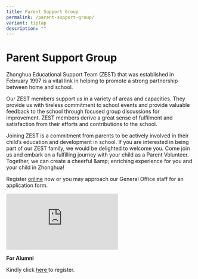```yaml
---
title: Parent Support Group
permalink: /parent-support-group/
variant: tiptap
description: ""
---
```

<h1><strong>Parent Support Group</strong></h1>
<p>Zhonghua Educational Support Team (ZEST) that was established in February
1997 is a vital link in helping to promote a strong partnership between
home and school.</p>
<p>Our ZEST members support us in a variety of areas and capacities. They
provide us with tireless commitment to school events and provide valuable
feedback to the school through focused group discussions for improvement.
ZEST members derive a great sense of fulfilment and satisfaction from their
efforts and contributions to the school.</p>
<p>Joining ZEST is a commitment from parents to be actively involved in their
child’s education and development in school. If you are interested in being
part of our ZEST family, we would be delighted to welcome you. Come join
us and embark on a fulfilling journey with your child as a Parent Volunteer.
Together, we can create a cheerful &amp;amp; enriching experience for you
and your child in Zhonghua!</p>
<p>Register <a href="https://form.gov.sg/63f724efcc10f10013996ea6" rel="noopener nofollow" target="_blank">online</a> now
or you may approach our General Office staff for an application form.</p>
<div class="iframe-wrapper">
<iframe allowfullscreen="true" frameborder="0" src="https://www.youtube.com/embed/bzS-0BK4MaU"></iframe>
</div>
<p><strong>For Alumni</strong>
</p>
<p>Kindly click <a href="https://go.gov.sg/zpsalumni" rel="noopener nofollow" target="_blank">here </a>to
register.</p>